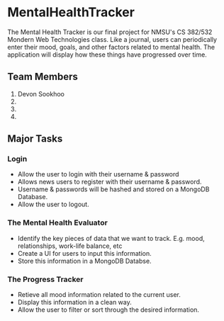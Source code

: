# MentalHealthTracker
The Mental Health Tracker is our final project for NMSU's CS 382/532 Mondern Web Technologies class. Like a journal, users can periodically enter their mood, goals, and other factors related to mental health. The application will display how these things have progressed over time.

## Team Members
1. Devon Sookhoo
2. 
3. 
4. 

## Major Tasks

### Login
- Allow the user to login with their username & password
- Allows news users to register with their username & password.
- Username & passwords will be hashed and stored on a MongoDB Database.
- Allow the user to logout.

### The Mental Health Evaluator
- Identify the key pieces of data that we want to track. E.g. mood, relationships, work-life balance, etc
- Create a UI for users to input this information.
- Store this information in a MongoDB Databse.

### The Progress Tracker
- Retieve all mood information related to the current user.
- Display this information in a clean way.
- Allow the user to filter or sort through the desired information.
